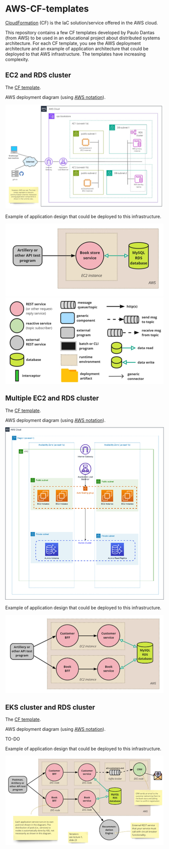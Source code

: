 # AWS-CF-templates

[CloudFormation](https://aws.amazon.com/cloudformation/) (CF) is the IaC solution/service offered in the AWS cloud.

This repository contains a few CF templates developed by Paulo Dantas (from AWS) to be used in an educational project about distributed systems architecture.
For each CF template, you see the AWS deployment architecture and an example of application architecture that could be deployed to that AWS infrastructure.
The templates have increasing complexity. 

## EC2 and RDS cluster

The [CF template](/templates/CF-A1-cmu.yml).

AWS deployment diagram (using [AWS notation](https://aws.amazon.com/architecture/icons/)).

![AWS deployment diagram](/images/a1-deployment-view.jpg)


Example of application design that could be deployed to this infrastructure.

![runtime view diagram](/images/a1-runtime-view.jpg)
![notation key](/images/notation-key-runtime-views.jpg)


## Multiple EC2 and RDS cluster

The [CF template](/templates/CF-A2-cmu.yml).

AWS deployment diagram (using [AWS notation](https://aws.amazon.com/architecture/icons/)).

![AWS deployment diagram](/images/a2-deployment-view.png)


Example of application design that could be deployed to this infrastructure.

![runtime view diagram](/images/a2-runtime-view.jpg)



## EKS cluster and RDS cluster

The [CF template](/templates/CF-A3-cmu.yml).

AWS deployment diagram (using [AWS notation](https://aws.amazon.com/architecture/icons/)).

TO-DO

Example of application design that could be deployed to this infrastructure.

![runtime view diagram](/images/a3-runtime-view.jpg)

